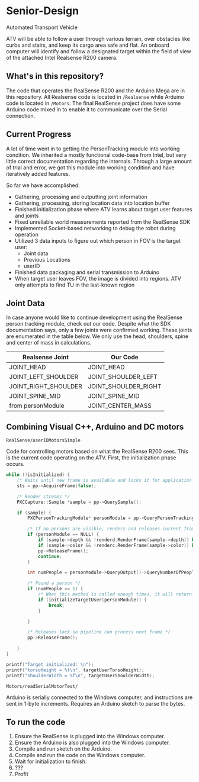 # Senior-Design

Automated Transport Vehicle

ATV will be able to follow a user through various terrain, over obstacles like curbs and stairs, and keep its cargo area safe and flat. An onboard computer will identify and follow a designated target within the field of view of the attached Intel Realsense R200 camera.

## What's in this repository?

The code that operates the RealSense R200 and the Arduino Mega are in this repository. All Realsense code is located in `/Realsense` while Arduino code is located in `/Motors`. The final RealSense project does have some Arduino code mixed in to enable it to communicate over the Serial connection.

## Current Progress

A lot of time went in to getting the PersonTracking module into working condition. We inherited a mostly functional code-base from Intel, but very little correct documentation regarding the internals. Through a large amount of trial and error, we got this module into working condition and have iteratively added features. 

So far we have accomplished:
* Gathering, processing and outputting joint information
* Gathering, processing, storing location data into location buffer
* Finished initialization phase where ATV learns about target user features and joints
* Fixed unreliable world measurements reported from the RealSense SDK
* Implemented Socket-based networking to debug the robot during operation
* Utilized 3 data inputs to figure out which person in FOV is the target user:
	* Joint data
	* Previous Locations
	* userID
* Finished data packaging and serial transmission to Arduino
* When target user leaves FOV, the image is divided into regions. ATV only attempts to find TU in the last-known region


## Joint Data

In case anyone would like to continue development using the RealSense person tracking module, check out our code. Despite what the SDK documentation says, only a few joints were confirmed working. These joints are enumerated in the table below. We only use the head, shoulders, spine and center of mass in calculations. 

Realsense Joint |  Our Code
----------------|----------
JOINT_HEAD | JOINT_HEAD
JOINT_LEFT_SHOULDER | JOINT_SHOULDER_LEFT
JOINT_RIGHT_SHOULDER | JOINT_SHOULDER_RIGHT
JOINT_SPINE_MID | JOINT_SPINE_MID
from personModule | JOINT_CENTER_MASS


## Combining Visual C++, Arduino and DC motors

`RealSense/userIDMotorsSimple`

Code for controlling motors based on what the RealSense R200 sees. This is the current code operating on the ATV. First, the initialization phase occurs. 

```c++
while (!isInitialized) {
	/* Waits until new frame is available and locks it for application processing */
	sts = pp->AcquireFrame(false);

	/* Render streams */
	PXCCapture::Sample *sample = pp->QuerySample();

	if (sample) {
		PXCPersonTrackingModule* personModule = pp->QueryPersonTracking();

		/* If no persons are visible, renders and releases current frame */
		if (personModule == NULL) {
			if (sample->depth && !renderd.RenderFrame(sample->depth)) break;
			if (sample->color && !renderc.RenderFrame(sample->color)) break;
			pp->ReleaseFrame();
			continue;
		}

		int numPeople = personModule->QueryOutput()->QueryNumberOfPeople();

		/* Found a person */
		if (numPeople == 1) {
			/* When this method is called enough times, it will return true and break initialization loop */
			if (initializeTargetUser(personModule)) {
				break;
			}

		}

		/* Releases lock so pipeline can process next frame */
		pp->ReleaseFrame();

	}
}

printf("Target initialized: \n");
printf("torsoHeight = %f\n", targetUserTorsoHeight);
printf("shoulderWidth = %f\n", targetUserShoulderWidth);
```

`Motors/readSerialMotorTest/`

Arduino is serially connected to the Windows computer, and instructions are sent in 1-byte increments. Requires an Arduino sketch to parse the bytes.

## To run the code

1. Ensure the RealSense is plugged into the Windows computer. 
2. Ensure the Arduino is also plugged into the Windows computer. 
3. Compile and run sketch on the Arduino. 
4. Compile and run the code on the Windows computer. 
5. Wait for initialization to finish.
6. ???
7. Profit



